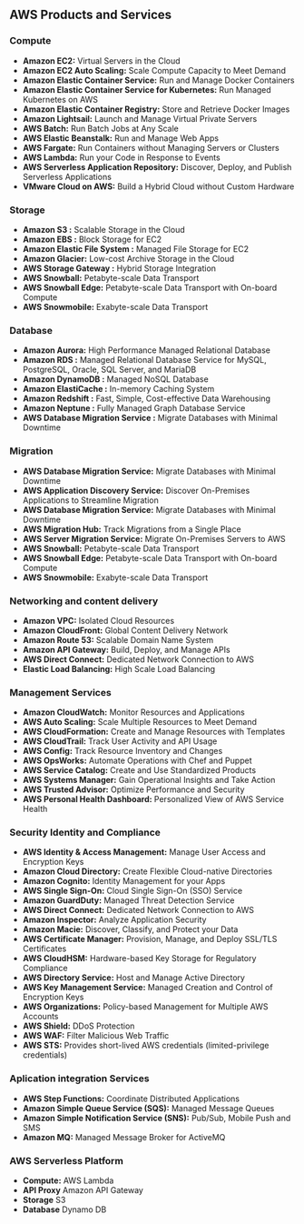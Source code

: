 ## AWS Products and Services

### Compute

- **Amazon EC2:**  Virtual Servers in the Cloud
- **Amazon EC2 Auto Scaling:**  Scale Compute Capacity to Meet Demand
- **Amazon Elastic Container Service:**  Run and Manage Docker Containers
- **Amazon Elastic Container Service for Kubernetes:**  Run Managed Kubernetes on AWS
- **Amazon Elastic Container Registry:** Store and Retrieve Docker Images
- **Amazon Lightsail:**  Launch and Manage Virtual Private Servers
- **AWS Batch:**  Run Batch Jobs at Any Scale
- **AWS Elastic Beanstalk:**  Run and Manage Web Apps
- **AWS Fargate:**  Run Containers without Managing Servers or Clusters
- **AWS Lambda:**  Run your Code in Response to Events
- **AWS Serverless Application Repository:**  Discover, Deploy, and Publish Serverless Applications
- **VMware Cloud on AWS:**  Build a Hybrid Cloud without Custom Hardware


### Storage

- **Amazon S3 :**  Scalable Storage in the Cloud
- **Amazon EBS :**  Block Storage for EC2
- **Amazon Elastic File System :**  Managed File Storage for EC2
- **Amazon Glacier:**  Low-cost Archive Storage in the Cloud
- **AWS Storage Gateway :**  Hybrid Storage Integration
- **AWS Snowball:**  Petabyte-scale Data Transport
- **AWS Snowball Edge:**  Petabyte-scale Data Transport with On-board Compute
- **AWS Snowmobile:**  Exabyte-scale Data Transport

### Database
- **Amazon Aurora:**  High Performance Managed Relational Database
- **Amazon RDS :** Managed Relational Database Service for MySQL, PostgreSQL, Oracle, SQL Server, and MariaDB
- **Amazon DynamoDB :** Managed NoSQL Database
- **Amazon ElastiCache :** In-memory Caching System
- **Amazon Redshift :** Fast, Simple, Cost-effective Data Warehousing
- **Amazon Neptune :** Fully Managed Graph Database Service
- **AWS Database Migration Service :** Migrate Databases with Minimal Downtime

### Migration
- **AWS Database Migration Service:** Migrate Databases with Minimal Downtime
- **AWS Application Discovery Service:** Discover On-Premises Applications to Streamline Migration
- **AWS Database Migration Service:** Migrate Databases with Minimal Downtime
- **AWS Migration Hub:** Track Migrations from a Single Place
- **AWS Server Migration Service:** Migrate On-Premises Servers to AWS
- **AWS Snowball:** Petabyte-scale Data Transport
- **AWS Snowball Edge:** Petabyte-scale Data Transport with On-board Compute
- **AWS Snowmobile:** Exabyte-scale Data Transport

### Networking and content delivery

- **Amazon VPC:** Isolated Cloud Resources
- **Amazon CloudFront:** Global Content Delivery Network
- **Amazon Route 53:** Scalable Domain Name System
- **Amazon API Gateway:** Build, Deploy, and Manage APIs
- **AWS Direct Connect:** Dedicated Network Connection to AWS
- **Elastic Load Balancing:** High Scale Load Balancing

### Management Services

- **Amazon CloudWatch:** Monitor Resources and Applications
- **AWS Auto Scaling:** Scale Multiple Resources to Meet Demand
- **AWS CloudFormation:** Create and Manage Resources with Templates
- **AWS CloudTrail:** Track User Activity and API Usage
- **AWS Config:** Track Resource Inventory and Changes
- **AWS OpsWorks:** Automate Operations with Chef and Puppet
- **AWS Service Catalog:** Create and Use Standardized Products
- **AWS Systems Manager:** Gain Operational Insights and Take Action
- **AWS Trusted Advisor:** Optimize Performance and Security
- **AWS Personal Health Dashboard:** Personalized View of AWS Service Health

### Security Identity and Compliance

- **AWS Identity & Access Management:** Manage User Access and Encryption Keys
- **Amazon Cloud Directory:** Create Flexible Cloud-native Directories
- **Amazon Cognito:** Identity Management for your Apps
- **AWS Single Sign-On:** Cloud Single Sign-On (SSO) Service
- **Amazon GuardDuty:** Managed Threat Detection Service
- **AWS Direct Connect:** Dedicated Network Connection to AWS
- **Amazon Inspector:** Analyze Application Security
- **Amazon Macie:** Discover, Classify, and Protect your Data
- **AWS Certificate Manager:** Provision, Manage, and Deploy SSL/TLS Certificates
- **AWS CloudHSM:** Hardware-based Key Storage for Regulatory Compliance
- **AWS Directory Service:** Host and Manage Active Directory
- **AWS Key Management Service:** Managed Creation and Control of Encryption Keys
- **AWS Organizations:** Policy-based Management for Multiple AWS Accounts
- **AWS Shield:** DDoS Protection
- **AWS WAF:** Filter Malicious Web Traffic
- **AWS STS:** Provides short-lived AWS credentials (limited-privilege credentials)

### Aplication integration Services

- **AWS Step Functions:** Coordinate Distributed Applications
- **Amazon Simple Queue Service (SQS):** Managed Message Queues
- **Amazon Simple Notification Service (SNS):** Pub/Sub, Mobile Push and SMS
- **Amazon MQ:** Managed Message Broker for ActiveMQ


### AWS Serverless Platform

- **Compute:** AWS Lambda
- **API Proxy** Amazon API Gateway
- **Storage** S3
- **Database** Dynamo DB

